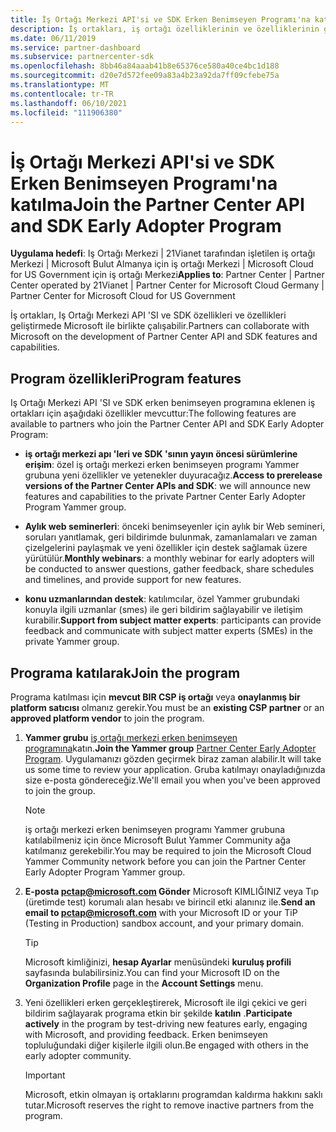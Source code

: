 ```yaml
---
title: İş Ortağı Merkezi API'si ve SDK Erken Benimseyen Programı'na katılma
description: İş ortakları, iş ortağı özelliklerinin ve özelliklerinin geliştirilmesi konusunda Microsoft ile birlikte çalışabilir.
ms.date: 06/11/2019
ms.service: partner-dashboard
ms.subservice: partnercenter-sdk
ms.openlocfilehash: 8bb46a84aaab41b8e65376ce580a40ce4bc1d188
ms.sourcegitcommit: d20e7d572fee09a83a4b23a92da7ff09cfebe75a
ms.translationtype: MT
ms.contentlocale: tr-TR
ms.lasthandoff: 06/10/2021
ms.locfileid: "111906380"
---
```

# <a name="join-the-partner-center-api-and-sdk-early-adopter-program"></a><span data-ttu-id="3d1e3-103">İş Ortağı Merkezi API'si ve SDK Erken Benimseyen Programı'na katılma</span><span class="sxs-lookup"><span data-stu-id="3d1e3-103">Join the Partner Center API and SDK Early Adopter Program</span></span>

<span data-ttu-id="3d1e3-104">**Uygulama hedefi**: Iş Ortağı Merkezi | 21Vianet tarafından işletilen iş ortağı Merkezi | Microsoft Bulut Almanya için iş ortağı Merkezi | Microsoft Cloud for US Government için iş ortağı Merkezi</span><span class="sxs-lookup"><span data-stu-id="3d1e3-104">**Applies to**: Partner Center | Partner Center operated by 21Vianet | Partner Center for Microsoft Cloud Germany | Partner Center for Microsoft Cloud for US Government</span></span>

<span data-ttu-id="3d1e3-105">İş ortakları, Iş Ortağı Merkezi API 'SI ve SDK özellikleri ve özellikleri geliştirmede Microsoft ile birlikte çalışabilir.</span><span class="sxs-lookup"><span data-stu-id="3d1e3-105">Partners can collaborate with Microsoft on the development of Partner Center API and SDK features and capabilities.</span></span>

## <a name="program-features"></a><span data-ttu-id="3d1e3-106">Program özellikleri</span><span class="sxs-lookup"><span data-stu-id="3d1e3-106">Program features</span></span>

<span data-ttu-id="3d1e3-107">Iş Ortağı Merkezi API 'SI ve SDK erken benimseyen programına eklenen iş ortakları için aşağıdaki özellikler mevcuttur:</span><span class="sxs-lookup"><span data-stu-id="3d1e3-107">The following features are available to partners who join the Partner Center API and SDK Early Adopter Program:</span></span>

- <span data-ttu-id="3d1e3-108">**iş ortağı merkezi apı 'leri ve SDK 'sının yayın öncesi sürümlerine erişim**: özel iş ortağı merkezi erken benimseyen programı Yammer grubuna yeni özellikler ve yetenekler duyuracağız.</span><span class="sxs-lookup"><span data-stu-id="3d1e3-108">**Access to prerelease versions of the Partner Center APIs and SDK**: we will announce new features and capabilities to the private Partner Center Early Adopter Program Yammer group.</span></span>

- <span data-ttu-id="3d1e3-109">**Aylık web seminerleri**: önceki benimseyenler için aylık bir Web semineri, soruları yanıtlamak, geri bildirimde bulunmak, zamanlamaları ve zaman çizelgelerini paylaşmak ve yeni özellikler için destek sağlamak üzere yürütülür.</span><span class="sxs-lookup"><span data-stu-id="3d1e3-109">**Monthly webinars**: a monthly webinar for early adopters will be conducted to answer questions, gather feedback, share schedules and timelines, and provide support for new features.</span></span>

- <span data-ttu-id="3d1e3-110">**konu uzmanlarından destek**: katılımcılar, özel Yammer grubundaki konuyla ilgili uzmanlar (smes) ile geri bildirim sağlayabilir ve iletişim kurabilir.</span><span class="sxs-lookup"><span data-stu-id="3d1e3-110">**Support from subject matter experts**: participants can provide feedback and communicate with subject matter experts (SMEs) in the private Yammer group.</span></span>

## <a name="join-the-program"></a><span data-ttu-id="3d1e3-111">Programa katılarak</span><span class="sxs-lookup"><span data-stu-id="3d1e3-111">Join the program</span></span>

<span data-ttu-id="3d1e3-112">Programa katılması için **mevcut BIR CSP iş ortağı** veya **onaylanmış bir platform satıcısı** olmanız gerekir.</span><span class="sxs-lookup"><span data-stu-id="3d1e3-112">You must be an **existing CSP partner** or an **approved platform vendor** to join the program.</span></span>

1. <span data-ttu-id="3d1e3-113">**Yammer grubu** [iş ortağı merkezi erken benimseyen programına](https://www.yammer.com/cloudpartnercommunity/#/threads/inGroup?type=in_group&feedId=5944712&view=all)katın.</span><span class="sxs-lookup"><span data-stu-id="3d1e3-113">**Join the Yammer group** [Partner Center Early Adopter Program](https://www.yammer.com/cloudpartnercommunity/#/threads/inGroup?type=in_group&feedId=5944712&view=all).</span></span> <span data-ttu-id="3d1e3-114">Uygulamanızı gözden geçirmek biraz zaman alabilir.</span><span class="sxs-lookup"><span data-stu-id="3d1e3-114">It will take us some time to review your application.</span></span> <span data-ttu-id="3d1e3-115">Gruba katılmayı onayladığınızda size e-posta göndereceğiz.</span><span class="sxs-lookup"><span data-stu-id="3d1e3-115">We'll email you when you've been approved to join the group.</span></span>

   > [!NOTE]
   > <span data-ttu-id="3d1e3-116">iş ortağı merkezi erken benimseyen programı Yammer grubuna katılabilmeniz için önce Microsoft Bulut Yammer Community ağa katılmanız gerekebilir.</span><span class="sxs-lookup"><span data-stu-id="3d1e3-116">You may be required to join the Microsoft Cloud Yammer Community network before you can join the Partner Center Early Adopter Program Yammer group.</span></span>

2. <span data-ttu-id="3d1e3-117">**E-posta [pctap@microsoft.com](mailto:pctap@microsoft.com) Gönder** Microsoft KIMLIĞINIZ veya Tıp (üretimde test) korumalı alan hesabı ve birincil etki alanınız ile.</span><span class="sxs-lookup"><span data-stu-id="3d1e3-117">**Send an email to [pctap@microsoft.com](mailto:pctap@microsoft.com)** with your Microsoft ID or your TiP (Testing in Production) sandbox account, and your primary domain.</span></span>

   > [!TIP]
   > <span data-ttu-id="3d1e3-118">Microsoft kimliğinizi, **hesap Ayarlar** menüsündeki **kuruluş profili** sayfasında bulabilirsiniz.</span><span class="sxs-lookup"><span data-stu-id="3d1e3-118">You can find your Microsoft ID on the **Organization Profile** page in the **Account Settings** menu.</span></span>

3. <span data-ttu-id="3d1e3-119">Yeni özellikleri erken gerçekleştirerek, Microsoft ile ilgi çekici ve geri bildirim sağlayarak programa etkin bir şekilde **katılın** .</span><span class="sxs-lookup"><span data-stu-id="3d1e3-119">**Participate actively** in the program by test-driving new features early, engaging with Microsoft, and providing feedback.</span></span> <span data-ttu-id="3d1e3-120">Erken benimseyen topluluğundaki diğer kişilerle ilgili olun.</span><span class="sxs-lookup"><span data-stu-id="3d1e3-120">Be engaged with others in the early adopter community.</span></span>

   > [!IMPORTANT]
   > <span data-ttu-id="3d1e3-121">Microsoft, etkin olmayan iş ortaklarını programdan kaldırma hakkını saklı tutar.</span><span class="sxs-lookup"><span data-stu-id="3d1e3-121">Microsoft reserves the right to remove inactive partners from the program.</span></span>
